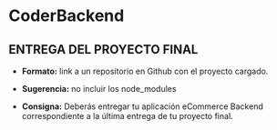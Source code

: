 # CoderBackend

## ENTREGA DEL PROYECTO FINAL
- **Formato:** link a un repositorio en Github con el proyecto cargado.

- **Sugerencia:** no incluir los node_modules

- **Consigna:**
Deberás entregar tu aplicación eCommerce Backend correspondiente a
la última entrega de tu proyecto final.    